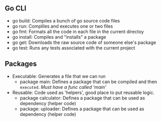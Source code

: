 ## Go CLI

* go build: Compiles a bunch of go source code files
* go run: Compliles and executes one or two files
* go fmt: Formats all the code in each file in the current directoy
* go install: Compiles and "installs" a package
* go get: Downloads the raw source code of someone else's package
* go test: Runs any tests associated with the current project

## Packages

* Executable: Generates a file that we can run
    * package main: Defines a package that can be compiled and then `executed`. *Must have a func called 'main'*
* Reusable: Code used as 'helpers', good place to put reusable logic.
    * package calculator: Defines a package that can be used as dependency (helper code)
    * package: uploader: Defines a package that can be used as dependency (helper code)

